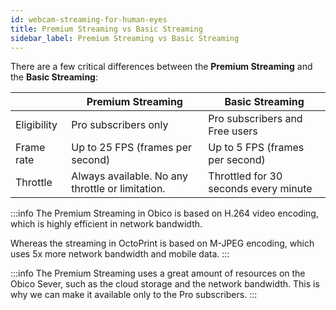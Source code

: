 ```yaml
---
id: webcam-streaming-for-human-eyes
title: Premium Streaming vs Basic Streaming
sidebar_label: Premium Streaming vs Basic Streaming
---
```


There are a few critical differences between the **Premium Streaming** and the **Basic Streaming**:

| | Premium Streaming | Basic Streaming |
|-|-------|---------|
| Eligibility | Pro subscribers only | Pro subscribers and Free users |
| Frame rate | Up to 25 FPS (frames per second) | Up to 5 FPS (frames per second) |
| Throttle | Always available. No any throttle or limitation. | Throttled for 30 seconds every minute |

:::info
The Premium Streaming in Obico is based on H.264 video encoding, which is highly efficient in network bandwidth.

Whereas the streaming in OctoPrint is based on M-JPEG encoding, which uses 5x more network bandwidth and mobile data.
:::

:::info
The Premium Streaming uses a great amount of resources on the Obico Sever, such as the cloud storage and the network bandwidth. This is why we can make it available only to the Pro subscribers.
:::
